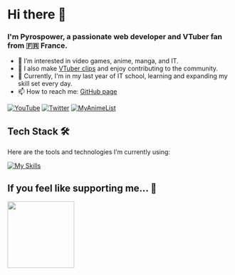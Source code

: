 # Hi there 👋

### I'm Pyrospower, a passionate web developer and VTuber fan from 🇫🇷 France.

- 👀 I’m interested in video games, anime, manga, and IT.
- 🎥 I also make [VTuber clips](https://youtube.com/@Pyrospower/videos) and enjoy contributing to the community.
- 🌱 Currently, I'm in my last year of IT school, learning and expanding my skill set every day.
- 📫 How to reach me: [GitHub page](https://pyrospower.github.io)

[![YouTube](https://img.shields.io/badge/YouTube-red?logo=youtube)](https://youtube.com/Pyrospower)
[![Twitter](https://img.shields.io/badge/Twitter-black?logo=x)](https://twitter.com/pyrospower)
[![MyAnimeList](https://img.shields.io/badge/MyAnimeList-2E51A2?logo=myanimelist)](https://myanimelist.net/profile/Pyrospower)

<!--
---

## My Projects 🚀

Here are a few projects I've worked on:

<img align="right" src="https://github-readme-stats.vercel.app/api?username=Pyrospower&show_icons=true&title_color=ffffff&text_color=c9cacc&icon_color=0080ff&bg_color=1d1f21&layout=compact" width="300px" alt="Pyrospower's GitHub stats" />

- 🎂 **[lz2](#)** - Lazulight's 2nd Anniversary project
- 🔊 **[mq](#)** - Description of an awesome project.
- 🎲 **[rnd](#)** - Another cool project.
- 📘 **[bot](#)** - This project was fun to build!
- _and more!_
-->

## Tech Stack 🛠

Here are the tools and technologies I’m currently using:

[![My Skills](https://skillicons.dev/icons?i=js,ts,py,react,nodejs,nextjs,svelte,tailwind,prisma,postgres,docker,aws,gcp,discordjs,elysia)](https://skillicons.dev)

## If you feel like supporting me... 💖

<a href="https://www.ko-fi.com/pyrospower" target="_blank"><img src="https://storage.ko-fi.com/cdn/kofi2.png?v=3" width="150"/></a>
